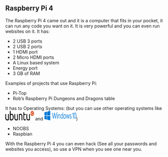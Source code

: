 ## Raspberry Pi 4

The Raspberry Pi 4 came out and it is a computer that fits in your pocket, it can run any code you want on it. It is very powerful and you can even run websites on it. It has:
* 2 USB 3 ports
* 2 USB 2 ports
* 1 HDMI port
* 2 Micro HDMI ports
* A Linux based system
* Energy port
* 3 GB of RAM

Examples of projects that use Raspberry Pi:
* Pi-Top
* Rob’s Raspberry Pi Dungeons and Dragons table

It has to Operating Systems: (but you can use other operating systems like <img src="./ubuntu.png" width="90" height="30" alt="ubuntu" /> and <img src="./windows.png" width="100" height="30" alt="windows" />)
* NOOBS
* Raspbian




With the Raspberry Pi 4 you can even hack (See all your passwords and websites you access), so use a VPN when you see one near you.
